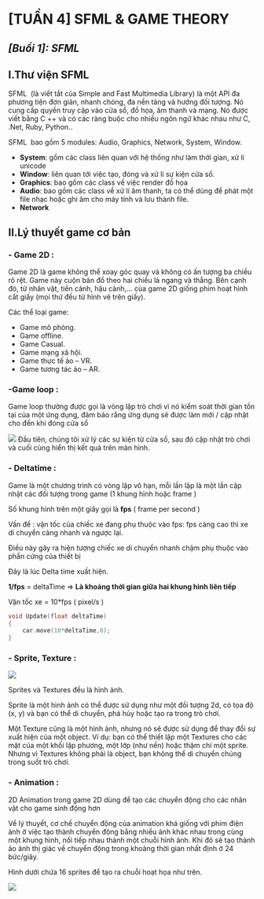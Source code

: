 # [TUẦN 4] SFML & GAME THEORY

## _[Buổi 1]: SFML_

## I.Thư viện SFML

SFML ﻿ (là viết tắt của Simple and Fast Multimedia Library)
là một API đa phương tiện đơn giản, nhanh chóng, đa nền tảng và hướng đối tượng. Nó cung cấp quyền truy cập vào cửa sổ, đồ họa, âm thanh và mạng. Nó được viết bằng C ++ và có các ràng buộc cho nhiều ngôn ngữ khác nhau như C, .Net, Ruby, Python..

SFML ﻿ bao gồm 5 modules: Audio, Graphics, Network, System, Window.

- **System**: gồm các class liên quan với hệ thống như làm thời gian, xử lí unicode
- **Window**: liên quan tới việc tạo, đóng và xử lí sự kiện cửa số.
- **Graphics**: bao gồm các class về việc render đồ họa
- **Audio**: bao gồm các class về xử lí âm thanh, ta có thể dùng để phát một file nhạc hoặc ghi âm cho máy tính và lưu thành file.
- **Network**

## II.Lý thuyết game cơ bản

### **- Game 2D :**

Game 2D là game không thể xoay góc quay và không có ấn tượng ba chiều rõ rệt. Game này cuộn bản đồ theo hai chiều là ngang và thẳng. Bên cạnh đó, từ nhân vật, tiền cảnh, hậu cảnh,… của game 2D giống phim hoạt hình cắt giấy (mọi thứ đều từ hình vẽ trên giấy).

Các thể loại game:

- Game mô phỏng.
- Game offline.
- Game Casual.
- Game mạng xã hội.
- Game thực tế ảo – VR.
- Game tương tác ảo – AR.

### **-Game loop :**

Game loop thường được gọi là vòng lặp trò chơi vì nó kiểm soát thời gian tồn tại của một ứng dụng, đảm bảo rằng ứng dụng sẽ được làm mới / cập nhật cho đến khi đóng cửa sổ

![](https://static.packt-cdn.com/products/9781849696845/graphics/6845_01_02.jpg)
Đầu tiên, chúng tôi xử lý các sự kiện từ cửa sổ, sau đó cập nhật trò chơi và cuối cùng hiển thị kết quả trên màn hình.

### **- Deltatime :**

Game là một chương trình có vòng lặp vô hạn, mỗi lần lặp là một lần cập nhật các đối tượng trong game (1 khung hình hoặc frame )

Số khung hình trên một giây gọi là **fps** ( frame per second )

Vấn đề : vận tốc của chiếc xe đang phụ thuộc vào fps: fps càng cao thì xe di chuyển càng nhanh và ngược lại.

Điều này gây ra hiện tượng chiếc xe di chuyển nhanh chậm phụ thuộc vào phần cứng của thiết bị

Đây là lúc Delta time xuất hiện.

**1/fps** = deltaTime => **Là khoảng thời gian giữa hai khung hình liên tiếp**

Vận tốc xe = 10\*fps ( pixel/s )

```c++
void Update(float deltaTime)
{
    car.move(10*deltaTime,0);
}
```

### **- Sprite, Texture :**

![](https://www.sfml-dev.org/tutorials/2.5/images/graphics-sprites-definition.png)

Sprites và Textures đều là hình ảnh.

Sprite là một hình ảnh có thể được sử dụng như một đối tượng 2d, có tọa độ (x, y) và bạn có thể di chuyển, phá hủy hoặc tạo ra trong trò chơi.

Một Texture cũng là một hình ảnh, nhưng nó sẽ được sử dụng để thay đổi sự xuất hiện của một object. Ví dụ: bạn có thể thiết lập một Textures cho các mặt của một khối lập phương, một lớp (như nền) hoặc thậm chí một sprite. Nhưng vì Textures không phải là object, bạn không thể di chuyển chúng trong suốt trò chơi.

### **- Animation :**

2D Animation trong game 2D dùng để tạo các chuyển động cho các nhân vật cho game sinh động hơn

Về lý thuyết, cơ chế chuyển động của animation khá giống với phim điện ảnh ở việc tạo thành chuyển động bằng nhiều ảnh khác nhau trong cùng một khung hình, nối tiếp nhau thành một chuỗi hình ảnh. Khi đó sẽ tạo thành ảo ảnh thị giác về chuyển động trong khoảng thời gian nhất định ở 24 bức/giây.

Hình dưới chứa 16 sprites để tạo ra chuỗi hoạt họa như trên.

![](https://resources.stdio.vn/content/article/5ef61d66a37a5e67beb441f0/resources/res-1600942983-1600942983676.png)
